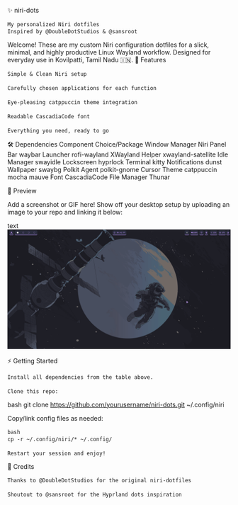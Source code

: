 ✨ niri-dots

    My personalized Niri dotfiles
    Inspired by @DoubleDotStudios & @sansroot

Welcome! These are my custom Niri configuration dotfiles for a slick, minimal, and highly productive Linux Wayland workflow.
Designed for everyday use in Kovilpatti, Tamil Nadu 🇮🇳.
🚀 Features

    Simple & Clean Niri setup

    Carefully chosen applications for each function

    Eye-pleasing catppuccin theme integration

    Readable CascadiaCode font

    Everything you need, ready to go

🛠️ Dependencies
Component	Choice/Package
Window Manager	Niri
Panel Bar	waybar
Launcher	rofi-wayland
XWayland Helper	xwayland-satellite
Idle Manager	swayidle
Lockscreen	hyprlock
Terminal	kitty
Notifications	dunst
Wallpaper	swaybg
Polkit Agent	polkit-gnome
Cursor Theme	catppuccin mocha mauve
Font	CascadiaCode
File Manager	Thunar

🎨 Preview

Add a screenshot or GIF here!
Show off your desktop setup by uploading an image to your repo and linking it below:

text
![My Niri Desktop Preview](./niri.png)


⚡ Getting Started

    Install all dependencies from the table above.

    Clone this repo:

bash
git clone https://github.com/yourusername/niri-dots.git ~/.config/niri

Copy/link config files as needed:

    bash
    cp -r ~/.config/niri/* ~/.config/

    Restart your session and enjoy!

🤝 Credits

    Thanks to @DoubleDotStudios for the original niri-dotfiles

    Shoutout to @sansroot for the Hyprland dots inspiration



